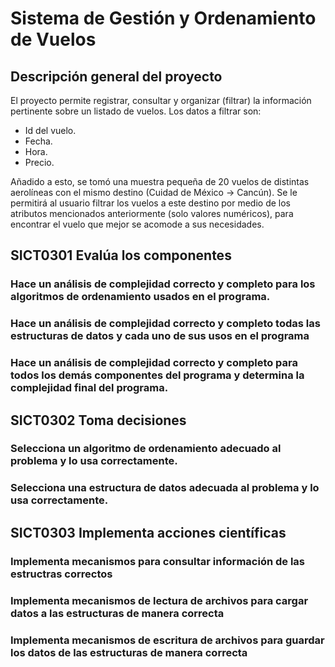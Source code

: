 # Sistema de Gestión y Ordenamiento de Vuelos

## Descripción general del proyecto

El proyecto permite registrar, consultar y organizar (filtrar) la información pertinente sobre un listado de vuelos. Los datos a filtrar son: 
- Id del vuelo.
- Fecha.
- Hora.
- Precio.
  
Añadido a esto, se tomó una muestra pequeña de 20 vuelos de distintas aerolíneas con el mismo destino (Cuidad de México -> Cancún). Se le permitirá al usuario filtrar los vuelos a este destino por medio de los atributos mencionados anteriormente (solo valores numéricos), para encontrar el vuelo que mejor se acomode a sus necesidades.

## SICT0301 Evalúa los componentes

### Hace un análisis de complejidad correcto y completo para los algoritmos de ordenamiento usados en el programa.

### Hace un análisis de complejidad correcto y completo todas las estructuras de datos y cada uno de sus usos en el programa

### Hace un análisis de complejidad correcto y completo para todos los demás componentes del programa y determina la complejidad final del programa.

## SICT0302 Toma decisiones

### Selecciona un algoritmo de ordenamiento adecuado al problema y lo usa correctamente.

### Selecciona una estructura de datos adecuada al problema y lo usa correctamente.

## SICT0303 Implementa acciones científicas

### Implementa mecanismos para consultar información de las estructras correctos

### Implementa mecanismos de lectura de archivos para cargar datos a las estructuras de manera correcta

### Implementa mecanismos de escritura de archivos para guardar los datos  de las estructuras de manera correcta




